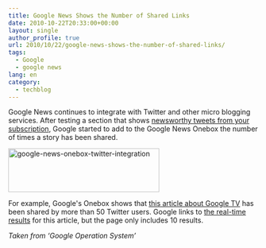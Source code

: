 ```yaml
---
title: Google News Shows the Number of Shared Links
date: 2010-10-22T20:33:00+00:00
layout: single
author_profile: true
url: 2010/10/22/google-news-shows-the-number-of-shared-links/
tags:
  - Google
  - google news
lang: en
category: 
  - techblog
---
```

Google News continues to integrate with Twitter and other micro blogging services. After testing a section that shows [newsworthy tweets from your subscription](http://googlesystem.blogspot.com/2010/10/google-news-tests-twitter-sidebar.html), Google started to add to the Google News Onebox the number of times a story has been shared.

[<img title="google-news-onebox-twitter-integration" border="0" alt="google-news-onebox-twitter-integration" src="http://lh6.ggpht.com/_vaUVXcmC3OI/TMHt_Oe8ESI/AAAAAAAAC3U/DqZr6TObAeU/google-news-onebox-twitter-integration_thumb%5B1%5D.png?imgmax=800" width="304" height="88" />](http://lh3.ggpht.com/_vaUVXcmC3OI/TMHt9Jodl_I/AAAAAAAAC3Q/YIt9imaR7dw/s1600-h/google-news-onebox-twitter-integration%5B3%5D.png)

For example, Google's Onebox shows that [this article about Google TV](http://phandroid.com/2010/10/17/google-tv-in-stock-at-best-buy-check-out-their-in-store-product-guide/) has been shared by more than 50 Twitter users. Google links to [the real-time results](http://www.google.com/search?hl=en&tbs=mbl:1&q=link:http://phandroid.com/2010/10/17/google-tv-in-stock-at-best-buy-check-out-their-in-store-product-guide/) for this article, but the page only includes 10 results.

_Taken from ‘Google Operation System’_